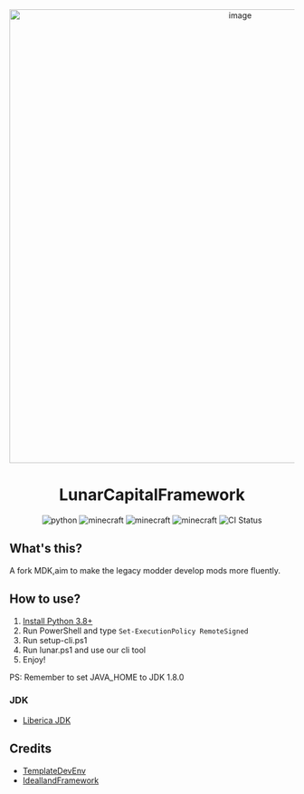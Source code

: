 <div align=center>
  <img width=800 src="https://github.com/TeamGensouSpark/LunarCapitalFramework/wiki/Banner.png"  alt="image"/>
  <h1 align="center">LunarCapitalFramework</h1>
</div>
<div align=center>
  <img src="https://img.shields.io/badge/python-3.8+-blue" alt="python">
  <img src="https://img.shields.io/badge/minecraftforge-1.12.2@2859-green" alt="minecraft">
  <img src="https://img.shields.io/badge/Gradle-8+-white" alt="minecraft">
  <img src="https://img.shields.io/badge/RetroFuturaGradle-1.3.24-red" alt="minecraft">
  <img src="https://img.shields.io/github/actions/workflow/status/TeamGensouSpark/LunarCapitalFramework/build.yml" alt="CI Status">
</div>

## What's this?

A fork MDK,aim to make the legacy modder develop mods more fluently.

## How to use?

1. [Install Python 3.8+](https://www.python.org/downloads/)
2. Run PowerShell and type `Set-ExecutionPolicy RemoteSigned`
3. Run setup-cli.ps1
4. Run lunar.ps1 and use our cli tool
5. Enjoy!

PS: Remember to set JAVA_HOME to JDK 1.8.0

### JDK

 - [Liberica JDK](https://download.bell-sw.com/java/8u382+6/bellsoft-jdk8u382+6-windows-amd64-full.msi)

## Credits

 - [TemplateDevEnv](https://github.com/CleanroomMC/TemplateDevEnv)
 - [IdeallandFramework](https://github.com/IdeallandEarthDept/IdeallandFramework)
